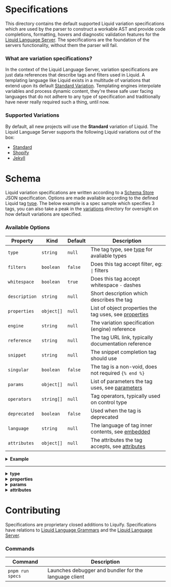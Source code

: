 # Specifications

This directory contains the default supported Liquid variation specifications which are used by the parser to construct a workable AST and provide code completions, formatting, hovers and diagnostic validation features for the [Liquid Language Server](#). The specifications are the foundation of the servers functionality, without them the parser will fail.

### What are variation specifications?

In the context of the Liquid Language Server, variation specifications are just data references that describe tags and filters used in Liquid. A templating language like Liquid exists in a multitude of variations that extend upon its default [Standard Variation](#). Templating engines interpolate variables and process dynamic content, they're these safe user facing languages that do not adhere to any type of specification and traditionally have never really required such a thing, until now.

### Supported Variations

By default, all new projects will use the **Standard** variation of Liquid. The Liquid Language Server supports the following Liquid variations out of the box:

- [Standard](#)
- [Shopify](#)
- [Jekyll](#)

# Schema

Liquid variation specifications are written according to a [Schema Store](#) JSON specification. Options are made available according to the defined Liquid tag [type](#). The below example is a spec sample which specifies 3 tags, you can also take a peak in the [variations](#) directory for oversight on how default variations are specified.

### Available Options

| Property      | Kind       | Default | Description                                                 |
| ------------- | ---------- | ------- | ----------------------------------------------------------- |
| `type`        | `string`   | `null`  | The tag type, see [type](#) for avaliable types             |
| `filters`     | `boolean`  | `false` | Does this tag accept filter, eg: `\|` filters               |
| `whitespace`  | `boolean`  | `true`  | Does this tag accept whitespace `-` dashes                  |
| `description` | `string`   | `null`  | Short description which describes the tag                   |
| `properties`  | `object[]` | `null`  | List of object properties the tag uses, see [properties](#) |
| `engine`      | `string`   | `null`  | The variation specification (engine) reference              |
| `reference`   | `string`   | `null`  | The tag URL link, typically documentation reference         |
| `snippet`     | `string`   | `null`  | The snippet completion tag should use                       |
| `singular`    | `boolean`  | `false` | The tag is a non-void, does not required `{% end %}`        |
| `params`      | `object[]` | `null`  | List of parameters the tag uses, see [parameters](#)        |
| `operators`   | `string[]` | `null`  | Tag operators, typically used on control type               |
| `deprecated`  | `boolean`  | `false` | Used when the tag is deprecated                             |
| `language`    | `string`   | `null`  | The language of tag inner contents, see [embedded](#)       |
| `attributes`  | `object[]` | `null`  | The attributes the tag accepts, see [attributes](#)         |

<details>
<summary>
  <strong>Example</strong>
</summary>
<p>

```javascript
{
  // Object tag: `{{- tag_name.property.another_property | filter -}}`
  "tag_object": {
    "type": "object",
    "description": "Object name description",
    "filters": true, // tag accepts filters
    "whitespace": true, // tag accepts whitespace dash
    "engine": "Standard", // This tag should extend upon the standard liquid variation
    "reference": "https://liquify.dev/example-specification/tag_object",
    "properties": [ // Object has properties
      {
        "name": "property",
        "description": "Description of first property",
        "type": "object", // Use type `object` when defining another property
        "properties": [ // Another property (you can nest as many as you like)
          {
            "name": "another_property",
            "description": "Description of second property",
          }
        ]
      }
    ]
  }
  // Import Tag: `{% tag_import = 'path/file' param: 'foo'  %}`
  "tag_import": {
    "type": "import",
    "description": "Description of import tag", // The tag description
    "filters": false // Tag does not accept filters
    "params": [
      {
        "name": "param",
        "description": "Parameter description to use"
      }
    ]
  },
  // Filter (replace) tag: `{{ tag | replace: 'foo', 'bar'  }}`
  "filter_replace": {
    "type": "filter",
    "description": "Description for tag filter",
    "snippet": "replace: $1, $2", // the snippet for the filter
    "engine": "Shopify", // The Shopify Liquid variation
  }
}
```

</p>
</details>

<hr>

<details>
<summary>
  <strong>type</strong>
</summary>
<p>

| Name        | Grammar Scope | Capture Example       | Description                                   |
| ----------- | ------------- | --------------------- | --------------------------------------------- |
| `comment`   | `comment`     | `{% comment %}`       | Allows un-rendered code                       |
| `control`   | `keyword`     | `{% if ... }`         | Controls conditional execution of code        |
| `embedded`  | `meta`        | `{% style %}`         | Contents of the tag contains another language |
| `filter`    | `support`     | `{{ ... \| filter }}` | Attribute-like appendments to singular tags   |
| `import`    | `meta`        | `{% include ... %}`   | Tags which import/reference outside files     |
| `iteration` | `keyword`     | `{% for ... %}`       | Iteration tags run blocks of code repeatedly  |
| `object`    | `storage`     | `{{ object.key }}`    | Singular tags that contains objects           |
| `output`    | `meta`        | `{% form %}`          | Block tags that generate additional code      |
| `raw`       | `raw`         | `{% raw %}`           | Raw temporarily disables tag processing       |
| `variable`  | `variable`    | `{% capture %}`       | Variable tags create new Liquid variables.    |

</p>
</details>

<details>
<summary>
  <strong>properties</strong>
</summary>
<p>

| Name          | Kind       | Default | Description                                        |
| ------------- | ---------- | ------- | -------------------------------------------------- |
| `name`        | `string`   | `null`  | The property name                                  |
| `description` | `string`   | `null`  | Short description which describes the tag property |
| `type`        | `string`   | `null`  | Contents of the tag contains another language      |
| `properties`  | `object[]` | `null`  | Attribute-like appendments to singular tags        |

</p>
</details>

<details>
<summary>
  <strong>params</strong>
</summary>
<p>

| Name          | Kind     | Default | Description                                     |
| ------------- | -------- | ------- | ----------------------------------------------- |
| `name`        | `string` | `null`  | The property name                               |
| `description` | `string` | `null`  | Short description which describes the parameter |
| `snippet`     | `string` | `null`  | The snippet value applied after colon           |

</p>
</details>

<details>
<summary>
  <strong>attributes</strong>
</summary>
<p>

| Name          | Kind     | Default | Description                                     |
| ------------- | -------- | ------- | ----------------------------------------------- |
| `name`        | `string` | `null`  | The property name                               |
| `description` | `string` | `null`  | Short description which describes the attribute |

</p>
</details>

# Contributing

Specifications are proprietary closed additions to Liquify. Specifications have relations to [Liquid Language Grammars](#) and the [Liquid Language Server](#).

### Commands

| Command          | Description                                           |
| ---------------- | ----------------------------------------------------- |
| `pnpm run specs` | Launches debugger and bundler for the language client |
